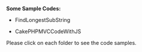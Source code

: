 
**Some Sample Codes:**

* FindLongestSubString  

* CakePHPMVCCodeWithJS 

Please click on each folder to see the code samples.
